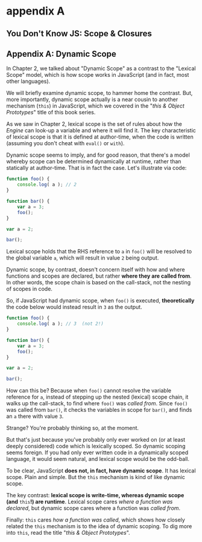 # appendix A

## You Don't Know JS: Scope & Closures

## Appendix A: Dynamic Scope

In Chapter 2, we talked about "Dynamic Scope" as a contrast to the "Lexical Scope" model, which is how scope works in JavaScript \(and in fact, most other languages\).

We will briefly examine dynamic scope, to hammer home the contrast. But, more importantly, dynamic scope actually is a near cousin to another mechanism \(`this`\) in JavaScript, which we covered in the "_this & Object Prototypes_" title of this book series.

As we saw in Chapter 2, lexical scope is the set of rules about how the _Engine_ can look-up a variable and where it will find it. The key characteristic of lexical scope is that it is defined at author-time, when the code is written \(assuming you don't cheat with `eval()` or `with`\).

Dynamic scope seems to imply, and for good reason, that there's a model whereby scope can be determined dynamically at runtime, rather than statically at author-time. That is in fact the case. Let's illustrate via code:

```javascript
function foo() {
    console.log( a ); // 2
}

function bar() {
    var a = 3;
    foo();
}

var a = 2;

bar();
```

Lexical scope holds that the RHS reference to `a` in `foo()` will be resolved to the global variable `a`, which will result in value `2` being output.

Dynamic scope, by contrast, doesn't concern itself with how and where functions and scopes are declared, but rather **where they are called from**. In other words, the scope chain is based on the call-stack, not the nesting of scopes in code.

So, if JavaScript had dynamic scope, when `foo()` is executed, **theoretically** the code below would instead result in `3` as the output.

```javascript
function foo() {
    console.log( a ); // 3  (not 2!)
}

function bar() {
    var a = 3;
    foo();
}

var a = 2;

bar();
```

How can this be? Because when `foo()` cannot resolve the variable reference for `a`, instead of stepping up the nested \(lexical\) scope chain, it walks up the call-stack, to find where `foo()` was _called from_. Since `foo()` was called from `bar()`, it checks the variables in scope for `bar()`, and finds an `a` there with value `3`.

Strange? You're probably thinking so, at the moment.

But that's just because you've probably only ever worked on \(or at least deeply considered\) code which is lexically scoped. So dynamic scoping seems foreign. If you had only ever written code in a dynamically scoped language, it would seem natural, and lexical scope would be the odd-ball.

To be clear, JavaScript **does not, in fact, have dynamic scope**. It has lexical scope. Plain and simple. But the `this` mechanism is kind of like dynamic scope.

The key contrast: **lexical scope is write-time, whereas dynamic scope \(and** `this`**!\) are runtime**. Lexical scope cares _where a function was declared_, but dynamic scope cares where a function was _called from_.

Finally: `this` cares _how a function was called_, which shows how closely related the `this` mechanism is to the idea of dynamic scoping. To dig more into `this`, read the title "_this & Object Prototypes_".

